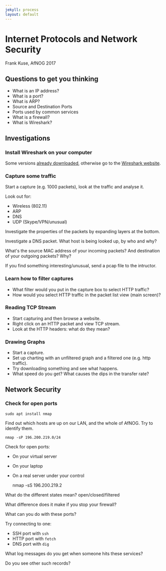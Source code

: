 ```yaml
---
jekyll: process
layout: default
---
```


# Internet Protocols and Network Security

Frank Kuse, AfNOG 2017

## Questions to get you thinking

* What is an IP address?
* What is a port?
* What is ARP?
* Source and Destination Ports
* Ports used by common services
* What is a firewall?
* What is Wireshark?

## Investigations

### Install Wireshark on your computer

Some versions [already downloaded](http://sse-mini1.mtg.afnog.org/wireshark/),
otherwise go to the [Wireshark website](http://www.wireshark.org/download.html).

### Capture some traffic

Start a capture (e.g. 1000 packets), look at the traffic and analyse it.

Look out for:

* Wireless (802.11)
* ARP
* DNS
* UDP (Skype/VPN/unusual)

Investigate the properties of the packets by expanding layers at the bottom.

Investigate a DNS packet. What host is being looked up, by who and why?

What's the source MAC address of your incoming packets? And destination of
your outgoing packets? Why?

If you find something interesting/unusual, send a pcap file to the intructor.

### Learn how to filter captures

* What filter would you put in the capture box to select HTTP traffic?
* How would you select HTTP traffic in the packet list view (main screen)?

### Reading TCP Stream

* Start capturing and then browse a website.
* Right click on an HTTP packet and view TCP stream.
* Look at the HTTP headers: what do they mean?

### Drawing Graphs

* Start a capture.
* Set up charting with an unfiltered graph and a filtered one (e.g. http traffic).
* Try downloading something and see what happens.
* What speed do you get? What causes the dips in the transfer rate?

## Network Security

### Check for open ports

```
sudo apt install nmap
```

Find out which hosts are up on our LAN, and the whole of AfNOG. Try to identify them.

	nmap -sP 196.200.219.0/24

Check for open ports:

* On your virtual server
* On your laptop
* On a real server under your control

	nmap -sS 196.200.219.2

What do the different states mean? open/closed/filtered

What difference does it make if you stop your firewall?

What can you do with these ports?

Try connecting to one:

* SSH port with `ssh`
* HTTP port with `fetch`
* DNS port with `dig`

What log messages do you get when someone hits these services?

Do you see other such records?
